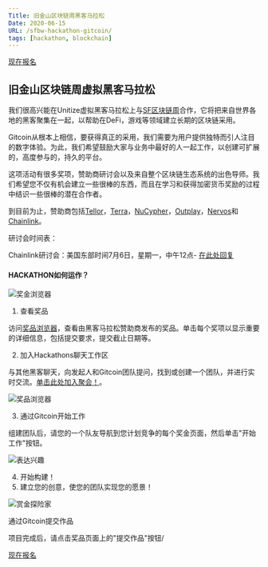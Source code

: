 ```yaml
---
Title: 旧金山区块链周黑客马拉松
Date: 2020-06-15
URL: /sfbw-hackathon-gitcoin/
tags: [hackathon, blockchain]
---
```


[现在报名](https://gitcoin.co/hackathon/unitize/onboard?utm_source=hiblock)

## 旧金山区块链周虚拟黑客马拉松

我们很高兴能在Unitize虚拟黑客马拉松上与[SF区块链周](https://sfblockchainweek.io/)合作，它将把来自世界各地的黑客聚集在一起，以帮助在DeFi，游戏等领域建立长期的区块链采用。

Gitcoin从根本上相信，要获得真正的采用，我们需要为用户提供独特而引人注目的数字体验。为此，我们希望鼓励大家与业务中最好的人一起工作，以创建可扩展的，高度参与的，持久的平台。

这项活动有很多奖项，赞助商研讨会以及来自整个区块链生态系统的出色导师。我们希望您不仅有机会建立一些很棒的东西，而且在学习和获得加密货币奖励的过程中结识一些很棒的潜在合作者。

到目前为止，赞助商包括[Tellor](https://tellor.io/)，[Terra](https://terra.money/)，[NuCypher](https://www.nucypher.com/)，[Outplay](https://outplay.games/)，[Nervos](https://www.nervos.org/)和[Chainlink](https://chain.link/)。

研讨会时间表：

Chainlink研讨会：美国东部时间7月6日，星期一，中午12点- [在此处回复](https://consensys.zoom.us/webinar/register/WN_Nv2XnGXQRdCljoObNSr1Bw)

#### HACKATHON如何运作？

![奖金浏览器](https://s.gitcoin.co/static/v2/images/how-it-works/hackathon/pic1.b221c17cad04.jpg)

1. 查看奖品

访问[奖品浏览器](https://gitcoin.co/hackathon/unitize/?utm_source=hiblock)，查看由黑客马拉松赞助商发布的奖品。单击每个奖项以显示重要的详细信息，包括提交要求，提交截止日期等。

2. 加入Hackathons聊天工作区  

与其他黑客聊天，向发起人和Gitcoin团队提问，找到或创建一个团队，并进行实时交流。[单击此处加入聚会！](https://chat.gitcoin.co/hackathons)。

![奖品浏览器](https://s.gitcoin.co/static/v2/images/how-it-works/hackathon/pic3.0a1ddc2b7713.jpg)

3. 通过Gitcoin开始工作

组建团队后，请您的一个队友导航到您计划竞争的每个奖金页面，然后单击"开始工作"按钮。

![表达兴趣](https://s.gitcoin.co/static/v2/images/how-it-works/hackathon/pic4.b8452c8d18f1.jpg)

4. 开始构建！
5. 建立您的创意，使您的团队实现您的愿景！

![赏金探险家](https://s.gitcoin.co/static/v2/images/how-it-works/hackathon/pic5.ef274365ccdf.jpg)

通过Gitcoin提交作品

项目完成后，请点击奖品页面上的"提交作品"按钮/

[现在报名](https://gitcoin.co/hackathon/unitize/onboard?utm_source=hiblock)
